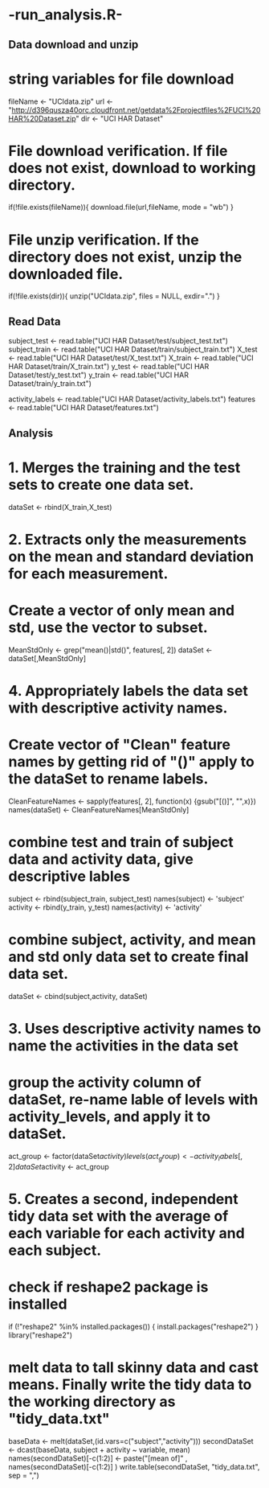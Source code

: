 # -run_analysis.R-
## Data download and unzip 

# string variables for file download
fileName <- "UCIdata.zip"
url <- "http://d396qusza40orc.cloudfront.net/getdata%2Fprojectfiles%2FUCI%20HAR%20Dataset.zip"
dir <- "UCI HAR Dataset"

# File download verification. If file does not exist, download to working directory.
if(!file.exists(fileName)){
        download.file(url,fileName, mode = "wb") 
}

# File unzip verification. If the directory does not exist, unzip the downloaded file.
if(!file.exists(dir)){
	unzip("UCIdata.zip", files = NULL, exdir=".")
}


## Read Data
subject_test <- read.table("UCI HAR Dataset/test/subject_test.txt")
subject_train <- read.table("UCI HAR Dataset/train/subject_train.txt")
X_test <- read.table("UCI HAR Dataset/test/X_test.txt")
X_train <- read.table("UCI HAR Dataset/train/X_train.txt")
y_test <- read.table("UCI HAR Dataset/test/y_test.txt")
y_train <- read.table("UCI HAR Dataset/train/y_train.txt")

activity_labels <- read.table("UCI HAR Dataset/activity_labels.txt")
features <- read.table("UCI HAR Dataset/features.txt")  

## Analysis
# 1. Merges the training and the test sets to create one data set.
dataSet <- rbind(X_train,X_test)

# 2. Extracts only the measurements on the mean and standard deviation for each measurement. 
# Create a vector of only mean and std, use the vector to subset.
MeanStdOnly <- grep("mean()|std()", features[, 2]) 
dataSet <- dataSet[,MeanStdOnly]


# 4. Appropriately labels the data set with descriptive activity names.
# Create vector of "Clean" feature names by getting rid of "()" apply to the dataSet to rename labels.
CleanFeatureNames <- sapply(features[, 2], function(x) {gsub("[()]", "",x)})
names(dataSet) <- CleanFeatureNames[MeanStdOnly]

# combine test and train of subject data and activity data, give descriptive lables
subject <- rbind(subject_train, subject_test)
names(subject) <- 'subject'
activity <- rbind(y_train, y_test)
names(activity) <- 'activity'

# combine subject, activity, and mean and std only data set to create final data set.
dataSet <- cbind(subject,activity, dataSet)


# 3. Uses descriptive activity names to name the activities in the data set
# group the activity column of dataSet, re-name lable of levels with activity_levels, and apply it to dataSet.
act_group <- factor(dataSet$activity)
levels(act_group) <- activity_labels[,2]
dataSet$activity <- act_group


# 5. Creates a second, independent tidy data set with the average of each variable for each activity and each subject. 

# check if reshape2 package is installed
if (!"reshape2" %in% installed.packages()) {
	install.packages("reshape2")
}
library("reshape2")

# melt data to tall skinny data and cast means. Finally write the tidy data to the working directory as "tidy_data.txt"
baseData <- melt(dataSet,(id.vars=c("subject","activity")))
secondDataSet <- dcast(baseData, subject + activity ~ variable, mean)
names(secondDataSet)[-c(1:2)] <- paste("[mean of]" , names(secondDataSet)[-c(1:2)] )
write.table(secondDataSet, "tidy_data.txt", sep = ",")
